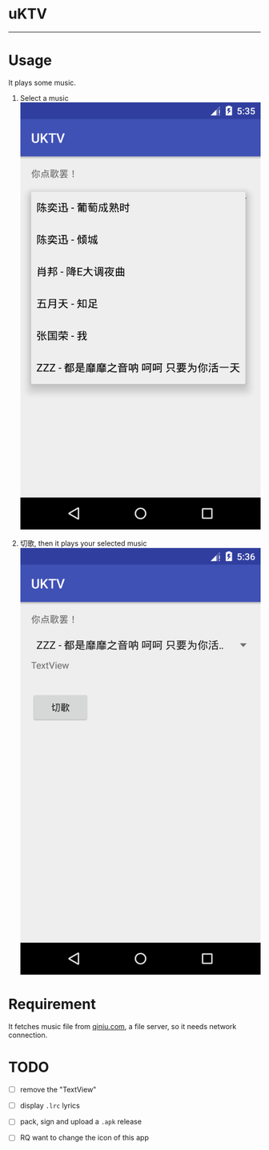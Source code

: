 # uKTV
---

# Usage

It plays some music.

1. Select a music
![](doc/Screenshot_1490348139.png)

2. 切歌, then it plays your selected music
![](doc/Screenshot_1490348166.png)

# Requirement

It fetches music file from [qiniu.com](qiniu.com), a file server, so it needs network connection.

# TODO

- [ ] remove the "TextView"
- [ ] display `.lrc` lyrics
- [ ] pack, sign and upload a `.apk` release
- [ ] RQ want to change the icon of this app

